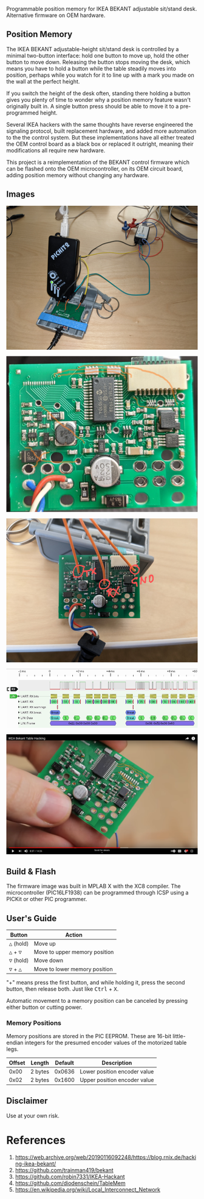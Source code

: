 Programmable position memory for IKEA BEKANT adjustable sit/stand desk. Alternative firmware on OEM hardware.

## Position Memory

The IKEA BEKANT adjustable-height sit/stand desk is controlled by a minimal two-button interface: hold one button to move up, hold the other button to move down. Releasing the button stops moving the desk, which means you have to hold a button while the table steadily moves into position, perhaps while you watch for it to line up with a mark you made on the wall at the perfect height.

If you switch the height of the desk often, standing there holding a button gives you plenty of time to wonder why a position memory feature wasn't originally built in. A single button press should be able to move it to a pre-programmed height.

Several IKEA hackers with the same thoughts have reverse engineered the signaling protocol, built replacement hardware, and added more automation to the the control system. But these implementations have all either treated the OEM control board as a black box or replaced it outright, meaning their modifications all require new hardware.

This project is a reimplementation of the BEKANT control firmware which can be flashed onto the OEM microcontroller, on its OEM circuit board, adding position memory without changing any hardware.

## Images

![PIC programmer and logic analyzer connected to OEM BEKANT control board](/images/prog_logic_connected.jpg)

![Circuitboard traces](/images/front_crop_backtraces.jpg)

![TX, RX, and GND connections](/images/tx_rx_front.jpg)

![LIN logic trace in PulseView](/images/lin_pulseview.png)

![Curcuitboard connections annotated](/images/under_connector_annotated.png)


## Build & Flash

The firmware image was built in MPLAB X with the XC8 compiler. The microcontroller (PIC16LF1938) can be programmed through ICSP using a PICKit or other PIC programmer.

## User's Guide

| Button | Action |
| ------ | ------ |
| <kbd>△</kbd> (hold) | Move up  |
| <kbd>△</kbd> + <kbd>▽</kbd> | Move to upper memory position  |
| <kbd>▽</kbd> (hold) | Move down |
| <kbd>▽</kbd> + <kbd>△</kbd> | Move to lower memory position  |

"+" means press the first button, and while holding it, press the second button, then release both. Just like <kbd>Ctrl</kbd> + <kbd>X</kbd>.

Automatic movement to a memory position can be canceled by pressing either button or cutting power.

### Memory Positions

Memory positions are stored in the PIC EEPROM. These are 16-bit little-endian integers for the presumed encoder values of the motorized table legs.

| Offset | Length | Default | Description |
| ------ | ------ | ------- | ----------- |
| 0x00   | 2 bytes | 0x0636 | Lower position encoder value |
| 0x02   | 2 bytes | 0x1600 | Upper position encoder value |

## Disclaimer

Use at your own risk.

# References
 1. <a name="1">https://web.archive.org/web/20190116092248/https://blog.rnix.de/hacking-ikea-bekant/</a>
 2. <a name="2">https://github.com/trainman419/bekant</a>
 3. <a name="3">https://github.com/robin7331/IKEA-Hackant</a>
 4. <a name="4">https://github.com/diodenschein/TableMem</a>
 5. <a name="5">https://en.wikipedia.org/wiki/Local_Interconnect_Network</a>
